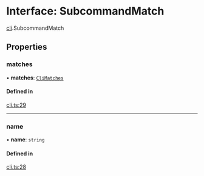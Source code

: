 # Interface: SubcommandMatch

[cli](../modules/cli.md).SubcommandMatch

## Properties

### matches

• **matches**: [`CliMatches`](cli.CliMatches.md)

#### Defined in

[cli.ts:29](https://github.com/tauri-apps/tauri/blob/2d73b99/tooling/api/src/cli.ts#L29)

___

### name

• **name**: `string`

#### Defined in

[cli.ts:28](https://github.com/tauri-apps/tauri/blob/2d73b99/tooling/api/src/cli.ts#L28)
